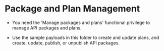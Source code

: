 # Package and Plan Management

* You need the 'Manage packages and plans' functional privilege to manage API packages and plans.

* Use the sample payloads in this folder to create and update plans, and create, update, publish, or unpublish API packages. 